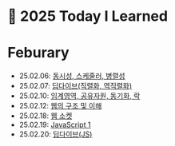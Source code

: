 # 📝 2025 Today I Learned

# Feburary

- 25.02.06: [동시성, 스케줄러, 병렬성](https://github.com/100-hours-a-week/shai-til/blob/main/Feb/2025_02_06.md)
- 25.02.07: [딥다이브(직렬화, 역직렬화)](https://github.com/100-hours-a-week/shai-til/blob/main/Feb/2025_02_07.md)
- 25.02.10: [임계영역, 공유자원, 동기화, 락](https://github.com/100-hours-a-week/shai-til/blob/main/Feb/2025_02_10.md)
- 25.02.12: [웹의 구조 및 이해](https://github.com/100-hours-a-week/shai-til/blob/main/Feb/2025_02_12.md)
- 25.02.18: [웹 소켓](https://github.com/100-hours-a-week/shai-til/blob/main/Feb/2025_02_18.md)
- 25.02.19: [JavaScript 1](https://github.com/100-hours-a-week/shai-til/blob/main/Feb/2025_02_19.md)
- 25.02.20: [딥다이브(JS)](https://github.com/100-hours-a-week/shai-til/blob/main/Feb/2025_02_20.md)
